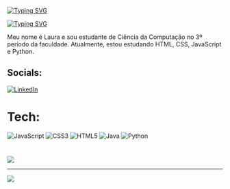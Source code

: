 <a href="https://git.io/typing-svg"><img src="https://readme-typing-svg.demolab.com?font=Fira+Code&weight=800&size=30&pause=1000&color=F754C7&center=verdadeiro&vCenter=falso&repeat=verdadeiro&width=435&lines=Ol%C3%A1%2C+me+chamo+Laura+%3A)" alt="Typing SVG" /></a>

[![Typing SVG](https://readme-typing-svg.herokuapp.com/?color=F73BE0&size=35&center=true&vCenter=true&width=1000&lines=Olá,+Meu+Nome+é+Laura;Dev+Full+Stack;+:%29)](https://git.io/typing-svg)


Meu nome é Laura e sou estudante de Ciência da Computação no 3º período da faculdade. Atualmente, estou estudando HTML, CSS, JavaScript e Python.
## Socials:
[![LinkedIn](https://img.shields.io/badge/LinkedIn-%230077B5.svg?logo=linkedin&logoColor=white)](https://linkedin.com/in/https://www.linkedin.com/in/lauracamilaleite/) 

# Tech:
![JavaScript](https://img.shields.io/badge/javascript-%23323330.svg?style=flat&logo=javascript&logoColor=%23F7DF1E) ![CSS3](https://img.shields.io/badge/css3-%231572B6.svg?style=flat&logo=css3&logoColor=white) ![HTML5](https://img.shields.io/badge/html5-%23E34F26.svg?style=flat&logo=html5&logoColor=white) ![Java](https://img.shields.io/badge/java-%23ED8B00.svg?style=flat&logo=java&logoColor=white) ![Python](https://img.shields.io/badge/python-3670A0?style=flat&logo=python&logoColor=ffdd54)
# 
![](https://github-readme-stats.vercel.app/api/top-langs/?username=Lauragpse&theme=buefy&hide_border=false&include_all_commits=false&count_private=false&layout=compact)

<!-- Proudly created with GPRM ( https://gprm.itsvg.in ) -->
---
[![](https://visitcount.itsvg.in/api?id=Lauragpse&icon=7&color=11)](https://visitcount.itsvg.in)


<!---
Lauragpse/Lauragpse is a ✨ special ✨ repository because its `README.md` (this file) appears on your GitHub profile.
You can click the Preview link to take a look at your changes.
--->
